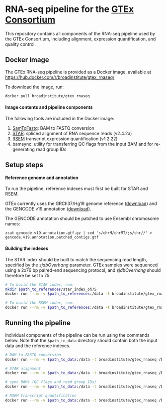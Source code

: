 # RNA-seq pipeline for the [GTEx Consortium](www.gtexportal.org)

This repository contains all components of the RNA-seq pipeline used by the GTEx Consortium, including alignment, expression quantification, and quality control.

## Docker image
The GTEx RNA-seq pipeline is provided as a Docker image, available at https://hub.docker.com/r/broadinstitute/gtex_rnaseq/

To download the image, run:
```bash
docker pull broadinstitute/gtex_rnaseq
```

#### Image contents and pipeline components
The following tools are included in the Docker image:

1. [SamToFastq](http://broadinstitute.github.io/picard/command-line-overview.html#SamToFastq): BAM to FASTQ conversion
2. [STAR](https://github.com/alexdobin/STAR): spliced alignment of RNA sequence reads (v2.4.2a)
3. [RSEM](http://deweylab.github.io/RSEM) transcript expression quantification (v1.2.22)
4. bamsync: utility for transferring QC flags from the input BAM and for re-generating read group IDs

##  Setup steps
#### Reference genome and annotation
To run the pipeline, reference indexes must first be built for STAR and RSEM.

GTEx currently uses the GRCh37/Hg19 genome reference ([download](http://www.broadinstitute.org/ftp/pub/seq/references/Homo_sapiens_assembly19.fasta)) and the GENCODE v19 annotation ([download](ftp://ftp.sanger.ac.uk/pub/gencode/Gencode_human/release_19/gencode.v19.annotation.gtf.gz)).

The GENCODE annotation should be patched to use Ensembl chromosome names:
```
zcat gencode.v19.annotation.gtf.gz | sed 's/chrM/chrMT/;s/chr//' > gencode.v19.annotation.patched_contigs.gtf
```

#### Building the indexes
The STAR index should be built to match the sequencing read length, specified by the _sjdbOverhang_ parameter. GTEx samples were sequenced using a 2x76 bp paired-end sequencing protocol, and _sjdbOverhang_ should therefore be set to 75.

```bash
# To build the STAR index, run:
mkdir $path_to_references/star_index_oh75
docker run --rm -v $path_to_references:/data -t broadinstitute/gtex_rnaseq /bin/bash -c "STAR --runMode genomeGenerate --genomeDir /data/star_index_oh75 --genomeFastaFiles /data/Homo_sapiens_assembly19.fasta --sjdbGTFfile /data/gencode.v19.annotation.patched_contigs.gtf --sjdbOverhang 75 --runThreadN 4"

# To build the RSEM index, run:
docker run --rm -v $path_to_references:/data -t broadinstitute/gtex_rnaseq /bin/bash -c "rsem-prepare-reference --num-threads 4 --gtf /data/gencode.v19.annotation.patched_contigs.gtf /data/Homo_sapiens_assembly19.fasta /data/rsem_reference/rsem_reference"
```

## Running the pipeline
Individual components of the pipeline can be run using the commands below. Note that the `$path_to_data` directory should contain both the input data and the reference indexes.

```bash
# BAM to FASTQ conversion
docker run --rm -v $path_to_data:/data -t broadinstitute/gtex_rnaseq /bin/bash -c "/src/run_SamToFastq.py /data/$input_bam -p $prefix -o /data"

# STAR alignment
docker run --rm -v $path_to_data:/data -t broadinstitute/gtex_rnaseq /bin/bash -c "/src/run_STAR.py /data/star_index_oh75 /data/$fastq1 /data/$fastq2 $prefix --threads 4 --output_dir /tmp/star_out && mv /tmp/star_out /data/star_out"

# sync BAMs (QC flags and read group IDs)
docker run --rm -v $path_to_data:/data -t broadinstitute/gtex_rnaseq /bin/bash -c "/src/run_bamsync.sh /data/$input_bam /data/star_out/$prefix.Aligned.sortedByCoord.out.bam /data/star_out/$prefix"

# RSEM transcript quantification
docker run --rm -v $path_to_data:/data -t broadinstitute/gtex_rnaseq /bin/bash -c "/src/run_RSEM.py /data/rsem_reference /data/star_out/$prefix.Aligned.toTranscriptome.out.bam /data/$prefix --threads 1"
```
